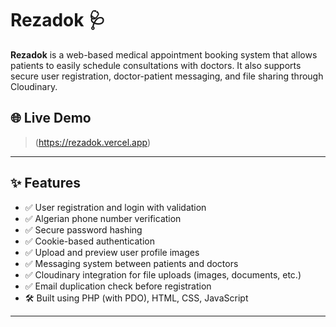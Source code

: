# Rezadok 🩺

**Rezadok** is a web-based medical appointment booking system that allows patients to easily schedule consultations with doctors. It also supports secure user registration, doctor-patient messaging, and file sharing through Cloudinary.

## 🌐 Live Demo

> (https://rezadok.vercel.app)

---

## ✨ Features

- ✅ User registration and login with validation
- ✅ Algerian phone number verification
- ✅ Secure password hashing
- ✅ Cookie-based authentication
- ✅ Upload and preview user profile images
- ✅ Messaging system between patients and doctors
- ✅ Cloudinary integration for file uploads (images, documents, etc.)
- ✅ Email duplication check before registration
- 🛠️ Built using PHP (with PDO), HTML, CSS, JavaScript

---
